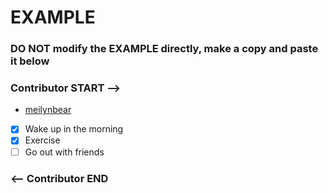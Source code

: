 # EXAMPLE
### DO NOT modify the EXAMPLE directly, make a copy and paste it below
### Contributor START -->
- [meilynbear](https://www.github.com/meilynbear)
- [X] Wake up in the morning
- [X] Exercise
- [ ] Go out with friends
### <-- Contributor END
